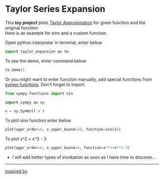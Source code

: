 
# Taylor Series Expansion



This _**toy project**_ plots [Taylor Approximation](https://en.wikipedia.org/wiki/Taylor_series) for given function and the original function.  
Here is an example for _sinx_ and a custom function.

Open python interpreter in terminal, enter below

``` python
import taylor_expansion as te
```
To see the demo, enter command below
``` python 
te.demo()
```
Or you might want to enter function manually, add special functions from [sympy functions](http://docs.sympy.org/latest/modules/functions/index.html). Don't forget to import.
``` python
from sympy.functions import sin
``` 
``` python 
import sympy as sy
```
``` python 
x = sy.Symbol('x')
```
To plot _sinx_ function enter below
``` python 
plot(appr_order=8, x_upper_bound=20, function=sin(x))
```  
To plot x^2 + x^3 - 3
``` python 
plot(appr_order=0, x_upper_bound=4, function=x**2+x**3-3)

``` 

+ I will add better types of invokation as soon as I have time to discover...


___
[Inspired by](http://firsttimeprogrammer.blogspot.com.tr/2015/03/taylor-series-with-python-and-sympy.html)
